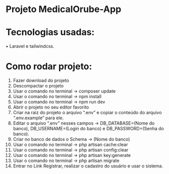 # Projeto MedicalOrube-App #

# Tecnologias usadas: #
 
•	Laravel e tailwindcss.

# Como rodar projeto: #
1.	Fazer download do projeto
2.	Descompactar o projeto
3.	Usar o comando no terminal -> composer update
4.  Usar o comando no terminal -> npm install
5.	Usar o comando no terminal -> npm run dev
6.	Abrir o projeto no seu editor favorito
7.	Criar na raiz do projeto o arquivo “.env” e copiar o conteúdo do arquivo “.env.example” para ele.
8.	Editar o arquivo “.env” nesses campos -> DB_DATABASE=(Nome do banco),  DB_USERNAME=(Login do banco) e DB_PASSWORD=(Senha do banco).
9.	Criar no banco de dados o Schema -> (Nome do banco)
10.	Usar o comando no terminal -> php artisan cache:clear
11.	Usar o comando no terminal -> php artisan config:clear
12.	Usar o comando no terminal -> php artisan key:generate
13.	Usar o comando no terminal -> php artisan migrate
14.	Entrar no Link Registrar, realizar o cadastro do usuário e usar o sistema.

